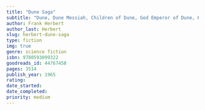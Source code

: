 ```yaml
---
title: "Dune Saga"
subtitle: "Dune, Dune Messiah, Children of Dune, God Emperor of Dune, Heretics of Dune, Chapterhouse: Dune"
author: Frank Herbert
author_last: Herbert
slug: herbert-dune-saga
type: fiction
img: true
genre: science fiction
isbn: 9780593099322
goodreads_id: 44767458
pages: 3514
publish_year: 1965
rating: 
date_started:
date_completed:
priority: medium
---
```

